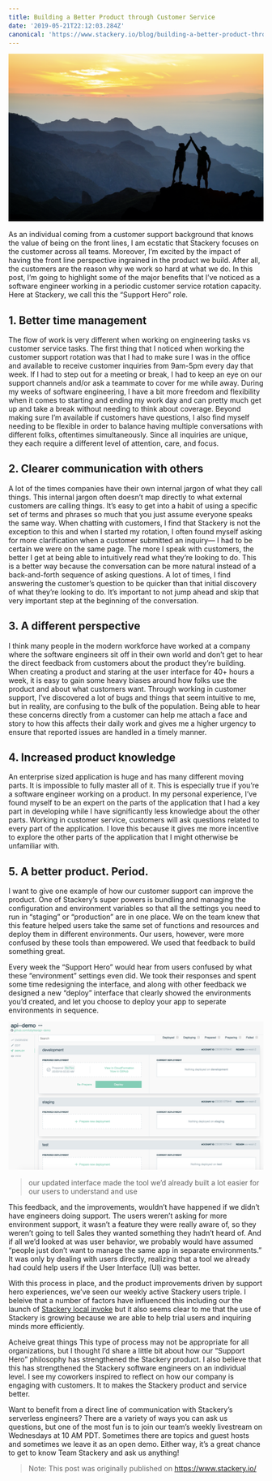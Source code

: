 ```yaml
---
title: Building a Better Product through Customer Service
date: '2019-05-21T22:12:03.284Z'
canonical: 'https://www.stackery.io/blog/building-a-better-product-through-customer-service'
---
```


![Teamwork](./teamwork.png)

As an individual coming from a customer support background that knows the value of being on the front lines, I am ecstatic that Stackery focuses on the customer across all teams. Moreover, I’m excited by the impact of having the front line perspective ingrained in the product we build. After all, the customers are the reason why we work so hard at what we do. In this post, I’m going to highlight some of the major benefits that I’ve noticed as a software engineer working in a periodic customer service rotation capacity. Here at Stackery, we call this the “Support Hero” role.

## 1. Better time management

The flow of work is very different when working on engineering tasks vs customer service tasks. The first thing that I noticed when working the customer support rotation was that I had to make sure I was in the office and available to receive customer inquiries from 9am-5pm every day that week. If I had to step out for a meeting or break, I had to keep an eye on our support channels and/or ask a teammate to cover for me while away.
During my weeks of software engineering, I have a bit more freedom and flexibility when it comes to starting and ending my work day and can pretty much get up and take a break without needing to think about coverage.
Beyond making sure I’m available if customers have questions, I also find myself needing to be flexible in order to balance having multiple conversations with different folks, oftentimes simultaneously. Since all inquiries are unique, they each require a different level of attention, care, and focus.

## 2. Clearer communication with others

A lot of the times companies have their own internal jargon of what they call things. This internal jargon often doesn’t map directly to what external customers are calling things. It’s easy to get into a habit of using a specific set of terms and phrases so much that you just assume everyone speaks the same way. When chatting with customers, I find that Stackery is not the exception to this and when I started my rotation, I often found myself asking for more clarification when a customer submitted an inquiry— I had to be certain we were on the same page.
The more I speak with customers, the better I get at being able to intuitively read what they’re looking to do. This is a better way because the conversation can be more natural instead of a back-and-forth sequence of asking questions.
A lot of times, I find answering the customer’s question to be quicker than that initial discovery of what they’re looking to do. It’s important to not jump ahead and skip that very important step at the beginning of the conversation.

## 3. A different perspective

I think many people in the modern workforce have worked at a company where the software engineers sit off in their own world and don’t get to hear the direct feedback from customers about the product they’re building. When creating a product and staring at the user interface for 40+ hours a week, it is easy to gain some heavy biases around how folks use the product and about what customers want.
Through working in customer support, I’ve discovered a lot of bugs and things that seem intuitive to me, but in reality, are confusing to the bulk of the population. Being able to hear these concerns directly from a customer can help me attach a face and story to how this affects their daily work and gives me a higher urgency to ensure that reported issues are handled in a timely manner.

## 4. Increased product knowledge

An enterprise sized application is huge and has many different moving parts. It is impossible to fully master all of it. This is especially true if you’re a software engineer working on a product. In my personal experience, I’ve found myself to be an expert on the parts of the application that I had a key part in developing while I have significantly less knowledge about the other parts.
Working in customer service, customers will ask questions related to every part of the application. I love this because it gives me more incentive to explore the other parts of the application that I might otherwise be unfamiliar with.

## 5. A better product. Period.

I want to give one example of how our customer support can improve the product. One of Stackery’s super powers is bundling and managing the configuration and environment variables so that all the settings you need to run in “staging” or “production” are in one place. We on the team knew that this feature helped users take the same set of functions and resources and deploy them in different environments.
Our users, however, were more confused by these tools than empowered. We used that feedback to build something great.

Every week the “Support Hero” would hear from users confused by what these “environment” settings even did. We took their responses and spent some time redesigning the interface, and along with other feedback we designed a new “deploy” interface that clearly showed the environments you’d created, and let you choose to deploy your app to seperate environments in sequence.

![Deploy Meenu](./deploy-menu.png)

> our updated interface made the tool we’d already built a lot easier for our users to understand and use

This feedback, and the improvements, wouldn’t have happened if we didn’t have engineers doing support. The users weren’t asking for more environment support, it wasn’t a feature they were really aware of, so they weren’t going to tell Sales they wanted something they hadn’t heard of. And if all we’d looked at was user behavior, we probably would have assumed “people just don’t want to manage the same app in separate environments.” It was only by dealing with users directly, realizing that a tool we already had could help users if the User Interface (UI) was better.

With this process in place, and the product improvements driven by support hero experiences, we’ve seen our weekly active Stackery users triple. I beleive that a number of factors have influenced this including our the launch of <a href="https://www.stackery.io/blog/how-to-serverless-locally/" target="_blank" rel="noopener noreferrer">Stackery local invoke</a> but it also seems clear to me that the use of Stackery is growing because we are able to help trial users and inquiring minds more efficiently.

Acheive great things
This type of process may not be appropriate for all organizations, but I thought I’d share a little bit about how our “Support Hero” philosophy has strengthened the Stackery product. I also believe that this has strengthened the Stackery software engineers on an individual level. I see my coworkers inspired to reflect on how our company is engaging with customers. It to makes the Stackery product and service better.

Want to benefit from a direct line of communication with Stackery’s serverless engineers? There are a variety of ways you can ask us questions, but one of the most fun is to join our team’s weekly livestream on Wednesdays at 10 AM PDT. Sometimes there are topics and guest hosts and sometimes we leave it as an open demo. Either way, it’s a great chance to get to know Team Stackery and ask us anything!

> Note: This post was originally published on https://www.stackery.io/
